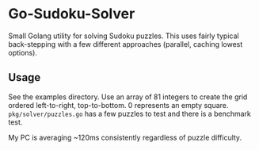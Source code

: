 # Go-Sudoku-Solver

Small Golang utility for solving Sudoku puzzles. This uses fairly typical back-stepping with a few different approaches (parallel, caching lowest options).

## Usage

See the examples directory.  Use an array of 81 integers to create the grid ordered left-to-right, top-to-bottom.  0 represents an empty square.  `pkg/solver/puzzles.go` has a few puzzles to test and there is a benchmark test.

My PC is averaging ~120ms consistently regardless of puzzle difficulty.